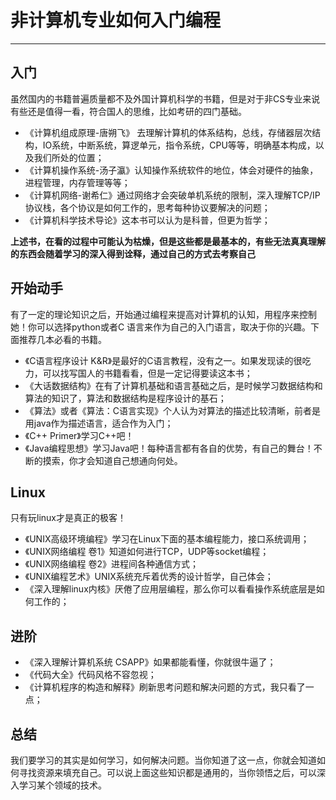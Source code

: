 # 非计算机专业如何入门编程
---

## 入门
虽然国内的书籍普遍质量都不及外国计算机科学的书籍，但是对于非CS专业来说有些还是值得一看，符合国人的思维，比如考研的四门基础。

* 《计算机组成原理-唐朔飞》 去理解计算机的体系结构，总线，存储器层次结构，IO系统，中断系统，算逻单元，指令系统，CPU等等，明确基本构成，以及我们所处的位置；
* 《计算机操作系统-汤子瀛》认知操作系统软件的地位，体会对硬件的抽象，进程管理，内存管理等等；
* 《计算机网络-谢希仁》通过网络才会突破单机系统的限制，深入理解TCP/IP协议栈，各个协议是如何工作的，思考每种协议要解决的问题；
* 《计算机科学技术导论》这本书可以认为是科普，但更为哲学；

**上述书，在看的过程中可能认为枯燥，但是这些都是最基本的，有些无法真真理解的东西会随着学习的深入得到诠释，通过自己的方式去考察自己**

## 开始动手
有了一定的理论知识之后，开始通过编程来提高对计算机的认知，用程序来控制她！你可以选择python或者C 语言来作为自己的入门语言，取决于你的兴趣。下面推荐几本必看的书籍。

* 《C语言程序设计 K&R》是最好的C语言教程，没有之一。如果发现读的很吃力，可以找写国人的书籍看看，但是一定记得要读这本书；
* 《大话数据结构》在有了计算机基础和语言基础之后，是时候学习数据结构和算法的知识了，算法和数据结构是程序设计的基石；
* 《算法》或者《算法：C语言实现》个人认为对算法的描述比较清晰，前者是用java作为描述语言，适合作为入门；
* 《C++ Primer》学习C++吧！
* 《Java编程思想》学习Java吧！每种语言都有各自的优势，有自己的舞台！不断的摸索，你才会知道自己想通向何处。

## Linux
只有玩linux才是真正的极客！

* 《UNIX高级环境编程》学习在Linux下面的基本编程能力，接口系统调用；
* 《UNIX网络编程 卷1》知道如何进行TCP，UDP等socket编程；
* 《UNIX网络编程 卷2》进程间各种通信方式；
* 《UNIX编程艺术》UNIX系统充斥着优秀的设计哲学，自己体会；
* 《深入理解linux内核》厌倦了应用层编程，那么你可以看看操作系统底层是如何工作的；


## 进阶

* 《深入理解计算机系统 CSAPP》如果都能看懂，你就很牛逼了；
* 《代码大全》代码风格不容忽视；
* 《计算机程序的构造和解释》刷新思考问题和解决问题的方式，我只看了一点；

## 总结
我们要学习的其实是如何学习，如何解决问题。当你知道了这一点，你就会知道如何寻找资源来填充自己。可以说上面这些知识都是通用的，当你领悟之后，可以深入学习某个领域的技术。

 




